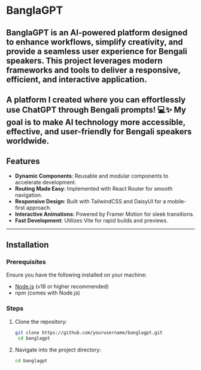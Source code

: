# BanglaGPT

## BanglaGPT is an AI-powered platform designed to enhance workflows, simplify creativity, and provide a seamless user experience for Bengali speakers. This project leverages modern frameworks and tools to deliver a responsive, efficient, and interactive application.
A platform I created where you can effortlessly use ChatGPT through Bengali prompts! 💻✨
My goal is to make AI technology more accessible, effective, and user-friendly for Bengali speakers worldwide.
---

## Features

- **Dynamic Components**: Reusable and modular components to accelerate development.
- **Routing Made Easy**: Implemented with React Router for smooth navigation.
- **Responsive Design**: Built with TailwindCSS and DaisyUI for a mobile-first approach.
- **Interactive Animations**: Powered by Framer Motion for sleek transitions.
- **Fast Development**: Utilizes Vite for rapid builds and previews.

---

## Installation

### Prerequisites

Ensure you have the following installed on your machine:

- [Node.js](https://nodejs.org/) (v18 or higher recommended)
- npm (comes with Node.js)

### Steps

1. Clone the repository:
   ```bash
   git clone https://github.com/yourusername/banglagpt.git
    cd banglagpt
    ```
2. Navigate into the project directory:
   ```bash
   cd banglagpt
    ```
